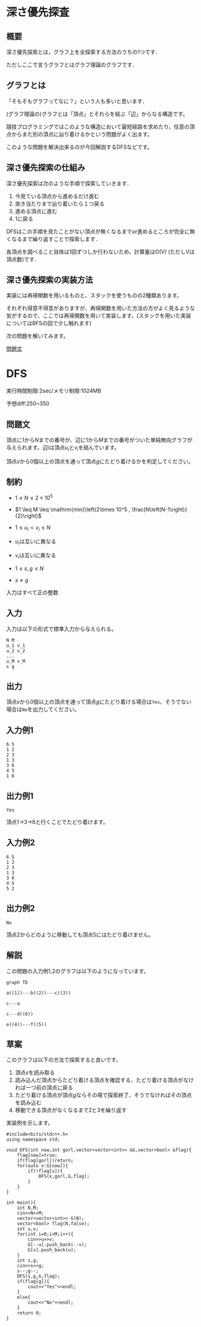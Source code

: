 # 深さ優先探査

## 概要

深さ優先探索とは，グラフ上を全探索する方法のうちの1つです．

ただしここで言うグラフとはグラフ理論のグラフです．

## グラフとは

「そもそもグラフってなに？」という人も多いと思います．

(グラフ理論の)グラフとは「頂点」とそれらを結ぶ「辺」からなる構造です。

競技プログラミングではこのような構造において最短経路を求めたり，任意の頂点からまた別の頂点に辿り着けるかという問題がよく出ます。

このような問題を解決出来るのが今回解説するDFSなどです。

## 深さ優先探索の仕組み

深さ優先探索は次のような手順で探索していきます．

1. 今見ている頂点から進めるだけ進む
2. 突き当たりまで辿り着いたら１つ戻る
3. 進める頂点に進む
4. 1に戻る

DFSはこの手順を見たことがない頂点が無くなるまでor進めるところが完全に無くなるまで繰り返すことで探索します．

各頂点を調べること自体は1回ずつしか行わないため，計算量はO(V) (ただしVは頂点数)です．

## 深さ優先探索の実装方法

実装には再帰関数を用いるものと、スタックを使うものの2種類あります。

それぞれ得意不得意がありますが、再帰関数を用いた方法の方がよく見るような気がするので、ここでは再帰関数を用いて実装します。(スタックを用いた実装についてはBFSの回で少し触れます)

次の問題を解いてみます。

[問題文](https://hackmd.io/@kcctkyopro/BkeWngHss)

# DFS

実行時間制限:2sec/メモリ制限:1024MB

予想diff:250~350

## 問題文
頂点に$1$から$N$までの番号が、辺に$1$から$M$までの番号がついた単純無向グラフが与えられます。辺$i$は頂点$u_i$と$v_i$を結んでいます。

頂点$s$から$0$個以上の頂点を通って頂点$g$にたどり着けるかを判定してください。

## 制約

* $1 \leq N \leq 2 \times 10^5$

* $1 \leq M \leq \mathrm{min}\left(2\times 10^5 , \frac{N\left(N-1\right)}{2}\right)$

* $1 \leq u_i < v_i \leq N$

* $u_i$は互いに異なる

* $v_i$は互いに異なる

* $1 \leq s,g \leq N$

* $s \neq g$

入力はすべて正の整数

## 入力

入力は以下の形式で標準入力から与えられる。

```
N M
u_1 v_1
u_2 v_2
...
u_M v_M
s g
```

## 出力

頂点$s$から$0$個以上の頂点を通って頂点$g$にたどり着ける場合は```Yes```、そうでない場合は```No```を出力してください。

## 入力例1

```
6 5
1 2
2 3
1 3
3 6
4 5
1 6
```

## 出力例1

```
Yes
```

頂点1→3→6と行くことでたどり着けます。

## 入力例2

```
6 5
1 2
2 3
1 3
3 6
4 5
5 2
```

## 出力例2

```
No
```

頂点2からどのように移動しても頂点5にはたどり着けません。

## 解説

この問題の入力例1,2のグラフは以下のようになっています。

```
graph TD

a((1))---b((2))---c((3))

c---a

c---d((6))

e((4))---f((5))
```

## 草案

このグラフは以下の方法で探索すると良いです。

1. 頂点$s$を読み取る
2. 読み込んだ頂点からたどり着ける頂点を確認する、たどり着ける頂点がなければ一つ前の頂点に戻る
3. たどり着ける頂点が頂点$g$ならその場で探索終了、そうでなければその頂点を読み込む
4. 移動できる頂点がなくなるまで2と3を繰り返す

実装例を示します。

```
#include<bits/stdc++.h>
using namespace std;

void DFS(int now,int gorl,vector<vector<int>> &G,vector<bool> &flag){
    flag[now]=true;
    if(flag[gorl])return;
    for(auto x:G[now]){
        if(!flag[x]){
            DFS(x,gorl,G,flag);
        }
    }
}

int main(){
    int N,M;
    cin>>N>>M;
    vector<vector<int>> G(N);
    vector<bool> flag(N,false);
    int u,v;
    for(int i=0;i<M;i++){
        cin>>u>>v;
        G[--u].push_back(--v);
        G[v].push_back(u);
    }
    int s,g;
    cin>>s>>g;
    s--;g--;
    DFS(s,g,G,flag);
    if(flag[g]){
        cout<<"Yes"<<endl;
    }
    else{
        cout<<"No"<<endl;
    }
    return 0;
}
```



